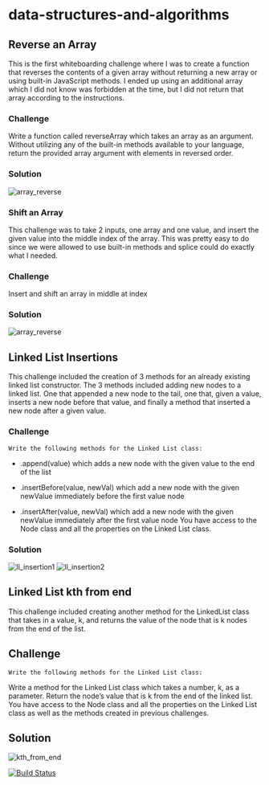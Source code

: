 # data-structures-and-algorithms

## Reverse an Array
This is the first whiteboarding challenge where I was to create a function that reverses the contents of a given array without returning a new array or using built-in JavaScript methods. I ended up using an additional array which I did not know was forbidden at the time, but I did not return that array according to the instructions.

### Challenge
Write a function called reverseArray which takes an array as an argument. Without utilizing any of the built-in methods available to your language, return the provided array argument with elements in reversed order.

### Solution
![array_reverse](assets/array_reverse.jpg "array_reverse")

### Shift an Array
This challenge was to take 2 inputs, one array and one value, and insert the given value into the middle index of the array. This was pretty easy to do since we were allowed to use built-in methods and splice could do exactly what I needed.

### Challenge
Insert and shift an array in middle at index

### Solution
![array_reverse](assets/array_shift.jpg "array_reverse")

## Linked List Insertions
This challenge included the creation of 3 methods for an already existing linked list constructor. The 3 methods included adding new nodes to a linked list. One that appended a new node to the tail, one that, given a value, inserts a new node before that value, and finally a method that inserted a new node after a given value.
### Challenge
    Write the following methods for the Linked List class:

- .append(value) which adds a new node with the given value to the end of the list

- .insertBefore(value, newVal) which add a new node with the given newValue immediately before the first value node

- .insertAfter(value, newVal) which add a new node with the given newValue immediately after the first value node
You have access to the Node class and all the properties on the Linked List class.

### Solution
![ll_insertion1](assets/ll_insertions1.jpg "array_insertion1")
![ll_insertion2](assets/ll_insertions2.jpg "array_insertion2")

## Linked List kth from end
This challenge included creating another method for the LinkedList class that takes in a value, k,
and returns the value of the node that is k nodes from the end of the list. 
## Challenge
    Write the following methods for the Linked List class:

Write a method for the Linked List class which takes a number, k, as a parameter. Return the node’s value that is k from the end of the linked list. You have access to the Node class and all the properties on the Linked List class as well as the methods created in previous challenges. ​

## Solution
![kth_from_end](assets/ll_kth_from_end.jpg "kth_from_end")

[![Build Status](https://travis-ci.com/tnorth93/data-structures-and-algorithms.svg?branch=master)](https://travis-ci.com/tnorth93/data-structures-and-algorithms)